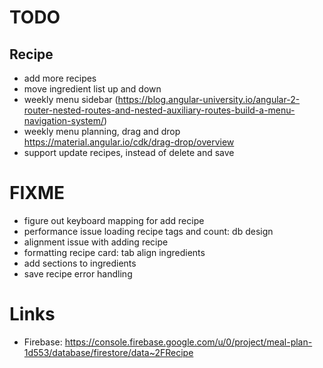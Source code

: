 # TODO
## Recipe
* add more recipes 
* move ingredient list up and down 
* weekly menu sidebar (https://blog.angular-university.io/angular-2-router-nested-routes-and-nested-auxiliary-routes-build-a-menu-navigation-system/)
* weekly menu planning, drag and drop https://material.angular.io/cdk/drag-drop/overview
* support update recipes, instead of delete and save
# FIXME 
* figure out keyboard mapping for add recipe
* performance issue loading recipe tags and count: db design 
* alignment issue with adding recipe 
* formatting recipe card: tab align ingredients 
* add sections to ingredients 
* save recipe error handling 
# Links
* Firebase: https://console.firebase.google.com/u/0/project/meal-plan-1d553/database/firestore/data~2FRecipe

